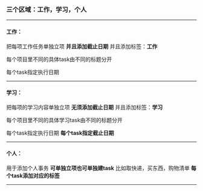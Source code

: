 ### 三个区域：工作，学习，个人

-------


#### 工作：
把每项工作任务单独立项
**并且添加截止日期**
并且添加标签：**工作**

每个项目里不同的具体task由不同的标题分开

每个task指定执行日期

-------


#### 学习：
把每项的学习内容单独立项
**无须添加截止日期**
并且添加标签：**学习**

每个项目里不同的具体学习task由不同的标题分开

每个task指定执行日期
**每个task指定截止日期**

-------


#### 个人：
用于添加个人事务
**可单独立项也可单独建task**
比如取快递，买东西，购物清单
**每个task添加对应的标签**

-------

    
    

